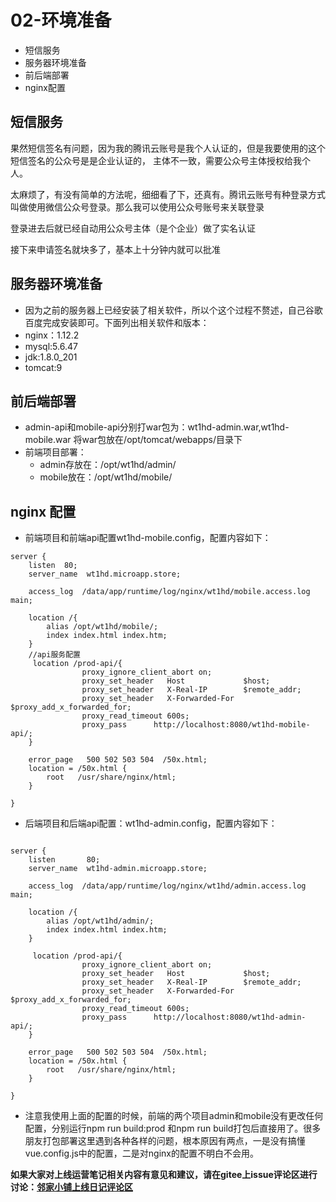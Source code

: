 # 02-环境准备
- 短信服务
- 服务器环境准备
- 前后端部署
- nginx配置

## 短信服务
果然短信签名有问题，因为我的腾讯云账号是我个人认证的，但是我要使用的这个短信签名的公众号是是企业认证的，
主体不一致，需要公众号主体授权给我个人。

太麻烦了，有没有简单的方法呢，细细看了下，还真有。腾讯云账号有种登录方式叫做使用微信公众号登录。那么我可以使用公众号账号来关联登录

登录进去后就已经自动用公众号主体（是个企业）做了实名认证

接下来申请签名就块多了，基本上十分钟内就可以批准

## 服务器环境准备
- 因为之前的服务器上已经安装了相关软件，所以个这个过程不赘述，自己谷歌百度完成安装即可。下面列出相关软件和版本：
- nginx：1.12.2
- mysql:5.6.47
- jdk:1.8.0_201
- tomcat:9

## 前后端部署
- admin-api和mobile-api分别打war包为：wt1hd-admin.war,wt1hd-mobile.war 将war包放在/opt/tomcat/webapps/目录下
- 前端项目部署：
    - admin存放在：/opt/wt1hd/admin/
    - mobile放在：/opt/wt1hd/mobile/

## nginx 配置
- 前端项目和前端api配置wt1hd-mobile.config，配置内容如下：

```
server {
    listen	80;
    server_name  wt1hd.microapp.store;

    access_log  /data/app/runtime/log/nginx/wt1hd/mobile.access.log  main;
    
    location /{
		alias /opt/wt1hd/mobile/;
		index index.html index.htm;
    }
    //api服务配置
     location /prod-api/{
                proxy_ignore_client_abort on;
                proxy_set_header   Host             $host;
                proxy_set_header   X-Real-IP        $remote_addr;
                proxy_set_header   X-Forwarded-For $proxy_add_x_forwarded_for;
                proxy_read_timeout 600s;
                proxy_pass      http://localhost:8080/wt1hd-mobile-api/;
    }

    error_page   500 502 503 504  /50x.html;
    location = /50x.html {
        root   /usr/share/nginx/html;
    }

}

```    
- 后端项目和后端api配置：wt1hd-admin.config，配置内容如下：

```

server {
    listen       80;
    server_name  wt1hd-admin.microapp.store;

    access_log  /data/app/runtime/log/nginx/wt1hd/admin.access.log  main;
    
    location /{
		alias /opt/wt1hd/admin/;
		index index.html index.htm;
    }

     location /prod-api/{
                proxy_ignore_client_abort on;
                proxy_set_header   Host             $host;
                proxy_set_header   X-Real-IP        $remote_addr;
                proxy_set_header   X-Forwarded-For $proxy_add_x_forwarded_for;
                proxy_read_timeout 600s;
                proxy_pass      http://localhost:8080/wt1hd-admin-api/;
    }

    error_page   500 502 503 504  /50x.html;
    location = /50x.html {
        root   /usr/share/nginx/html;
    }

}
```

- 注意我使用上面的配置的时候，前端的两个项目admin和mobile没有更改任何配置，分别运行npm run build:prod 和npm run build打包后直接用了。很多朋友打包部署这里遇到各种各样的问题，根本原因有两点，一是没有搞懂vue.config.js中的配置，二是对nginx的配置不明白不会用。


 **如果大家对上线运营笔记相关内容有意见和建议，请在gitee上issue评论区进行讨论：[邻家小铺上线日记评论区](https://gitee.com/microapp/linjiashop/issues/I1H4V3)**
